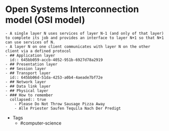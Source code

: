# Open Systems Interconnection model (OSI model)
	- A single layer N uses services of layer N-1 (and only of that layer) to complete its job and provides an interface to layer N+1 so that N+1 can use services of N.
	- A layer N on one client communicates with layer N on the other client via a defined protocol
	- ## Application layer
	  id:: 645bb059-accb-4052-951b-6927d78a2919
	- ## Presentation layer
	- ## Session layer
	- ## Transport layer
	  id:: 645bb06d-51da-4253-a0b4-4aeade7bf72e
	- ## Network layer
	- ## Data link layer
	- ## Physical layer
	- ### How to remember
	  collapsed:: true
		- Please Do Not Throw Sausage Pizza Away
		- Alle Priester Saufen Tequila Nach Der Predigt
- Tags
	- #computer-science
